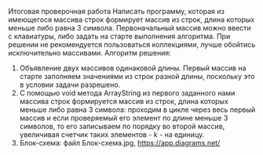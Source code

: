 Итоговая проверочная работа 
Написать программу, которая из имеющегося массива строк формирует массив из строк, длина которых меньше либо равна 3 символа. Первоначальный массив можно ввести с клавиатуры, либо задать на старте выполнения алгоритма. При решении не рекомендуется пользоваться коллекциями, лучше обойтись исключительно массивами.
Алгоритм решения:
1.	Объявление двух массивов одинаковой длины. Первый массив на старте заполняем значениями из строк разной длины, поскольку это в условии задачи разрешено.
2.	С помощью void метода ArrayString из первого заданного нами массива строк формируется массив из строк, длина которых меньше либо равна 3 символа: проходим в цикле через весь первый массив и если проверяемый его элемент по длине меньше 3 символов, то его записываем по порядку во второй массив, увеличивая счетчик таких элементов -  k - на единицу.
3.	Блок-схема: файл Блок-схема.jpg, https://app.diagrams.net/
